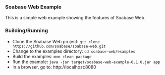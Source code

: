 ### Soabase Web Example

This is a simple web example showing the features of Soabase Web.

### Building/Running

* Clone the Soabase Web project: `git clone https://github.com/soabase/soabase-web.git`
* Change to the examples directory: `cd soabase-web/examples`
* Build the examples: `mvn clean package`
* Run the example: `java -jar target/soabase-web-example-0.1.0.jar app`
* In a browser, go to: http://localhost:8080
